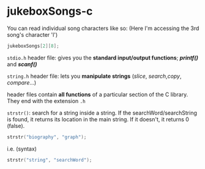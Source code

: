 # jukeboxSongs-c

You can read individual song characters like so: (Here I'm accessing the 3rd song's character 'l')

```c
jukeboxSongs[2][8];
```

`stdio.h` header file: gives you the **standard input/output functions**; ***printf()*** and ***scanf()***

`string.h` header file: lets you **manipulate strings** (*slice*, *search*,*copy*, *compare*...)

header files contain **all functions** of a particular section of the C library. They end with the extension `.h`

`strstr()`: search for a string inside a string. If the searchWord/searchString is found, it returns its location in the main string. If it doesn't, it returns 0 (false).

```c
strstr("biography", "graph");
```

i.e. (syntax)

```c
strstr("string", "searchWord");
```


